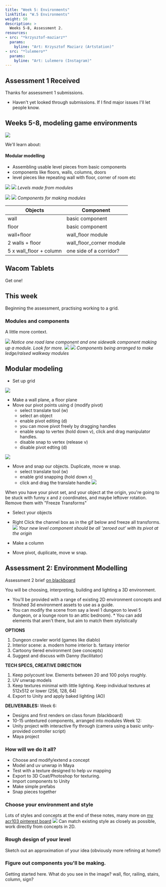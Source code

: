 ```yaml
---
title: "Week 5: Environments"
linkTitle: "W.5 Environments"
weight: 50
description: >
  Weeks 5-8, Assessment 2.
resources:
- src: "*krzysztof-maziarz*"
  params:
    byline: "Art: Krzysztof Maziarz (Artstation)"
- src: "*lulemero*"
  params:
    byline: "Art: Lulemero (Instagram)"
---
```


## Assessment 1 Received 

Thanks for assessment 1 submissions.
* Haven't yet looked through submissions. If I find major issues I'll let people know.

## Weeks 5-8, modeling game environments

![](snake_1.jpg)

We'll learn about:

#### Modular modelling
  - Assembling usable level pieces from basic components
  - components like floors, walls, columns, doors
  - level pieces like repeating wall with floor, corner of room etc

![](modular_dungeon_1.jpg)
![](modular_dungeon_4.jpg)
_Levels made from modules_

![](modular_dungeon_2.jpg)
![](modular_dungeon_3.jpg)
_Components for making modules_

| Objects     | Component     |
|------|--------|
| wall        | basic component |
| floor       | basic component |
| wall+floor  | wall_floor module |
| 2 walls + floor | wall_floor_corner module |
| 5 x wall_floor + column  | one side of a corridor? | 

## Wacom Tablets

Get one!

## This week

Beginning the assessment, practising working to a grid.

### Modules and components 

A little more context. 

![](simple_town_modules.png)
_Notice one road lane component and one sidewalk component making up a module. Look for more._
![](demon_dungeon_1.jpg)
![](demon_dungeon_3.jpg)
_Components being arranged to make ledge/raised walkway modules_

## Modular modeling

<!--
> TODO: add this file
> First, play in this scene to see what we'll be doing.
>
> Make some modules by duplicating (ctrl-d) and moving components:
>  - select translate tool (w)
>  - enable grid snapping (hold down x)
>  - click and drag the translate handle
> -->

* Set up grid

![](grid_options.png)
  
* Make a wall plane, a floor plane
* Move our pivot points using d (modify pivot)
  - select translate tool (w)
  - select an object
  - enable pivot editing (d)
  - you can move pivot freely by dragging handles
  - enable snap to vertex (hold down v), click and drag manipulator handles.
  - disable snap to vertex (release v)
  - disable pivot edting (d)
  
![](move_pivot_vert_snap.gif)

* Move and snap our objects. Duplicate, move w snap.
  - select translate tool (w)
  - enable grid snapping (hold down x)
  - click and drag the translate handle
![](snap_drag.gif)

When you have your pivot set, and your object at the origin, you're going to be stuck with funny x and z coordinates, and maybe leftover rotation. Remove them with "Freeze Transforms"
* Select your objects
* Right Click the channel box as in the gif below and freeze all transforms.
![](freeze_transforms.gif)
_Your new level component should be all 'zeroed out' with its pivot at the origin_

* Make a column
* Move pivot, duplicate, move w snap.


## Assessment 2: Environment Modelling

Assessment 2 brief [on blackboard](https://laureate-au.blackboard.com/webapps/blackboard/content/listContentEditable.jsp?content_id=_8920016_1&course_id=_91934_1)

 You will be choosing, interpreting, building and lighting a 3D environment. 
 
 * You'll be provided with a range of existing 2D environment concepts and finished 3d environment assets to use as a guide.
 * You can modify the scene from say a level 1 dungeon to level 5 dungeon, or a lounge room to an attic bedroom). * You can add elements that aren't there, but aim to match them stylistically
  
**OPTIONS**
1. Dungeon crawler world (games like diablo)
2. Interior scene:
   a. modern home interior
   b. fantasy interior
3. Cartoony tiered environment (see concepts)
4. Suggest and discuss with Danny (facilitator)

**TECH SPECS, CREATIVE DIRECTION**
1. Keep polycount low. Elements between 20 and 100 polys roughly.
2. UV unwrap models
3. Keep textures minimal with little lighting. Keep individual textures at 512x512 or lower (256, 128, 64)
4. Export to Unity and apply baked lighting (AO)

**DELIVERABLES:**
Week 6:
* Designs and first renders on class forum (blackboard)
* 10-15 untextured components, arranged into modules
Week 12:
* Unity project with interactive fly through (camera using a basic unity-provided controller script)
* Maya project

### How will we do it all?

- Choose and modify/extend a concept
- Model and uv unwrap in Maya
- Test with a texture designed to help uv mapping
- Export to 3D Coat/Photoshop for texturing.
- Import components to Unity
- Make simple prefabs
- Snap pieces together

### Choose your environment and style

Lots of styles and concepts at the end of these notes, many more on [my acr103 pinterest board](https://www.pinterest.com.au/dmacdraws/acr103/)
![](acr103_pinterest_levels.png)
Can match existing style as closely as possible, work directly from concepts in 2D.

### Rough design of your level
Sketch out an approximation of your idea (obviously more refining at home!)

### Figure out components you'll be making.
Getting started here. What do you see in the image? wall, flor, railing, stairs, column, sign?
